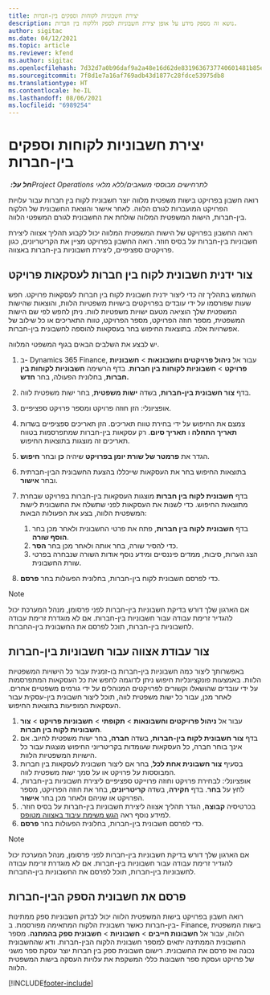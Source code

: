 ```yaml
---
title: יצירת חשבוניות לקוחות וספקים בין-חברות
description: נושא זה מספק מידע על אופן יצירת חשבוניות לספק וללקוח בין חברות.
author: sigitac
ms.date: 04/12/2021
ms.topic: article
ms.reviewer: kfend
ms.author: sigitac
ms.openlocfilehash: 7d32d7a0b96daf9a2a48e16d62de8319636737740601481b85ee887948e31110
ms.sourcegitcommit: 7f8d1e7a16af769adb43d1877c28fdce53975db8
ms.translationtype: HT
ms.contentlocale: he-IL
ms.lasthandoff: 08/06/2021
ms.locfileid: "6989254"
---
```

# <a name="create-intercompany-customer-and-vendor-invoices"></a>יצירת חשבוניות לקוחות וספקים בין-חברות

_**חל על:** ‏Project Operations לתרחישים מבוססי משאבים/ללא מלאי_

רואה חשבון בפרויקט בישות משפטית מלווה יוצר חשבונית לקוח בין חברות עבור עלויות הפרויקט המועברות לגורם הלווה. לאחר אישור והוצאת החשבונית של הלקוח בין-חברות, הישות המשפטית המלווה שולחת את החשבונית לגורם המשפטי הלווה.

רואה החשבון בפרויקט של הישות המשפטית המלווה יכול לקבוע תהליך אצווה ליצירת חשבוניות בין-חברות על בסיס חוזר. רואה החשבון בפרויקט מציין את הקריטריונים, כגון פרויקטים ספציפיים, ליצירת חשבוניות בין-חברות באצווה.

## <a name="manually-create-an-intercompany-customer-invoice-for-project-transactions"></a>צור ידנית חשבונית לקוח בין חברות לעסקאות פרויקט 

השתמש בתהליך זה כדי ליצור ידנית חשבונית לקוח בין חברות לעסקאות פרויקט. חפש שעות שפורסמו על ידי עובדים בפרויקטים בישויות משפטיות הלוות, והוצאות שהישות המשפטית שלך הוציאה מטעם ישויות משפטיות לוות. ניתן לחפש לפי שם הישות המשפטית, מספר חוזה הפרויקט, מספר הפרויקט, טווח התאריכים או כל שילוב של אפשרויות אלה. בתוצאות החיפוש בחר בעסקאות להוספה לחשבונית בין-חברות. 

יש לבצע את השלבים הבאים בגוף המשפטי המלווה. 

1. ב- Dynamics 365 Finance, עבור אל **ניהול פרויקטים וחשבונאות** > **חשבוניות פרויקט** > **חשבוניות לקוחות בין חברות**. בדף הרשימה **חשבוניות לקוחות בין חברות**, בחלונית הפעולה, בחר **חדש.**
2. בדף **צור חשבונית בין-חברות**, בשדה **ישות משפטית**, בחר ישות משפטית לווה.
3. אופציונלי: הזן חוזה פרויקט ומספר פרויקט ספציפיים.
4. צמצם את החיפוש על ידי בחירת טווח תאריכים. הזן תאריכים ספציפיים בשדות **תאריך התחלה** ו **תאריך סיום**. רק עסקאות בין-חברות שמתפרסמות בטווח תאריכים זה מוצגות בתוצאות החיפוש.
5. הגדר את **פרמטר של שורת יומן בפרויקט** שיהיה **כן** ובחר **חיפוש**.
6. בתוצאות החיפוש בחר את העסקאות שייכללו בהצעת החשבונית הבין-חברתית ובחר **אישור**.
7. בדף **חשבונית לקוח בין חברות** מוצגות העסקאות בין-חברות בפרויקט שבחרת מתוצאות החיפוש. כדי לשנות את העסקאות לפני שתשלח את החשבונית לישות המשפטית הלווה, בצע את הפעולות הבאות:
  
    1. בדף **חשבונית לקוח בין חברות**, פתח את פרטי החשבונית ולאחר מכן בחר **הוסף שורה**.
    2. כדי להסיר שורה, בחר אותה ולאחר מכן בחר **הסר**.
    3. הצג הערות, סיבות, ממדים פיננסיים ומידע נוסף אודות השורה שנבחרה בפרטי שורת החשבונית.
    
8. כדי לפרסם חשבונית לקוח בין-חברות, בחלונית הפעולות בחר **פרסם**.

> [!NOTE]
> אם הארגון שלך דורש בדיקת חשבוניות בין-חברות לפני פרסומן, מנהל המערכת יכול להגדיר זרימת עבודה עבור חשבוניות בין-חברות. אם לא מוגדרת זרימת עבודה לחשבוניות בין-חברות, תוכל לפרסם את החשבונית בין-החברות.

## <a name="create-a-batch-job-for-intercompany-invoices"></a>צור עבודת אצווה עבור חשבוניות בין-חברות

באפשרותך ליצור כמה חשבוניות בין-חברות בו-זמנית עבור כל הישויות המשפטיות הלוות. באמצעות פונקציונליות חיפוש ניתן לדוגמה לחפש את כל העסקאות המתפרסמות על ידי עובדים שהושאלו וקשורים לפרויקטים המנוהלים על ידי גורמים משפטיים אחרים. לאחר מכן, עבור כל ישות משפטית לווה, תוכל ליצור חשבונית בין-עסקית עבור העסקאות המופיעות בתוצאות החיפוש.

1. עבור אל **ניהול פרויקטים וחשבונאות** > **תקופתי** > **חשבוניות פרויקט** > **צור ‎חשבוניות לקוח בין חברות**.
2. בדף **צור חשבונית לקוח בין-חברות**, בשדה **חברה**, בחר ישות משפטית לחיוב. אם אינך בוחר חברה, כל העסקאות שעומדות בקריטריוני החיפוש מוצגות עבור כל הישויות המשפטיות הלוות.
3. בסעיף **צור חשבונית אחת לכל**, בחר אם ליצור חשבונית לעסקאות בין חברות המבוססות על פרויקט או על סמך ישות משפטית לווה.
4. אופציונלי: לבחירת פרויקט וחוזה פרוייקט ספציפיים ליצירת חשבוניות בין-חברות, לחץ על **בחר**. בדף **חקירה**, בשדה **קריטריונים**, בחר את חוזה הפרויקט, מספר הפרויקט או שניהם ולאחר מכן בחר **אישור**.
5. בכרטיסיה **קבוצה**, הגדר תהליך אצווה ליצירת חשבוניות בין-חברות על בסיס חוזר. למידע נוסף ראה [הגש משימת עיבוד באצווה מטופס](/dynamicsax-2012/appuser-itpro/submit-a-batch-processing-job-from-a-form).
6. כדי לפרסם חשבונית בין-חברות, בחלונית הפעולות בחר **פרסם**.

> [!NOTE]
> אם הארגון שלך דורש בדיקת חשבוניות בין-חברות לפני פרסומן, מנהל המערכת יכול להגדיר זרימת עבודה עבור חשבוניות בין-חברות. אם לא מוגדרת זרימת עבודה לחשבוניות בין-חברות, תוכל לפרסם את החשבוניות בין-החברות.

## <a name="post-the-intercompany-vendor-invoice"></a>פרסם את חשבונית הספק הבין-חברות

רואה חשבון בפרויקט בישות המשפטית הלווה יכול לבדוק חשבוניות ספק ממתינות בין-חברות כאשר חשבונית הלקוח המתאימה מפורסמת. ב- Finance, בישות המשפטית הלווה, עבור אל **חשבונות חייבים** > **חשבוניות** > **חשבונית ספק בהמתנה**. מספר החשבונית הממתינה יתאים למספר חשבונית הלקוח הבין-חברות. ודא שהחשבונית נכונה ואז פרסם את החשבונית. רישום חשבונית ספק בין חברות יוצר עסקת ספר משני של פרויקט ועסקת ספר חשבונות כללי המשקפת את עלויות העסקה בישות המשפטית הלווה.


[!INCLUDE[footer-include](../includes/footer-banner.md)]
